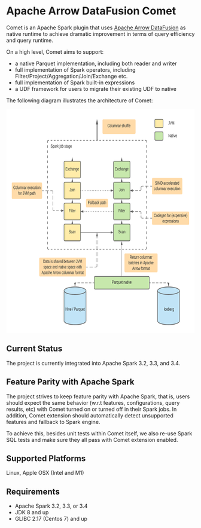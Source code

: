 <!--
Licensed to the Apache Software Foundation (ASF) under one
or more contributor license agreements.  See the NOTICE file
distributed with this work for additional information
regarding copyright ownership.  The ASF licenses this file
to you under the Apache License, Version 2.0 (the
"License"); you may not use this file except in compliance
with the License.  You may obtain a copy of the License at

  http://www.apache.org/licenses/LICENSE-2.0

Unless required by applicable law or agreed to in writing,
software distributed under the License is distributed on an
"AS IS" BASIS, WITHOUT WARRANTIES OR CONDITIONS OF ANY
KIND, either express or implied.  See the License for the
specific language governing permissions and limitations
under the License.
-->

# Apache Arrow DataFusion Comet

Comet is an Apache Spark plugin that uses [Apache Arrow DataFusion](https://arrow.apache.org/datafusion/)
as native runtime to achieve dramatic improvement in terms of query efficiency and query runtime.

On a high level, Comet aims to support:
- a native Parquet implementation, including both reader and writer
- full implementation of Spark operators, including
  Filter/Project/Aggregation/Join/Exchange etc.
- full implementation of Spark built-in expressions
- a UDF framework for users to migrate their existing UDF to native

The following diagram illustrates the architecture of Comet:

<a href="url"><img src="doc/comet-overview.png" align="center" height="600" width="750" ></a>

## Current Status

The project is currently integrated into Apache Spark 3.2, 3.3, and 3.4.

## Feature Parity with Apache Spark

The project strives to keep feature parity with Apache Spark, that is,
users should expect the same behavior (w.r.t features, configurations,
query results, etc) with Comet turned on or turned off in their Spark
jobs. In addition, Comet extension should automatically detect unsupported
features and fallback to Spark engine.

To achieve this, besides unit tests within Comet itself, we also re-use
Spark SQL tests and make sure they all pass with Comet extension
enabled.

## Supported Platforms

Linux, Apple OSX (Intel and M1)

## Requirements

- Apache Spark 3.2, 3.3, or 3.4
- JDK 8 and up
- GLIBC 2.17 (Centos 7) and up
